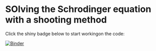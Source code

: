 # SOlving the Schrodinger equation with a shooting method

Click the shiny badge below to start workingon the code:

[![Binder](http://mybinder.org/badge.svg)](http://mybinder.org/repo/mwcraig/schrod-binder)

